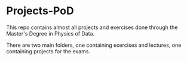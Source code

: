 # Projects-PoD


This repo contains almost all projects and exercises done through the Master's Degree in Physics of Data. 

There are two main folders, one containing exercises and lectures, one containing projects for the exams. 
